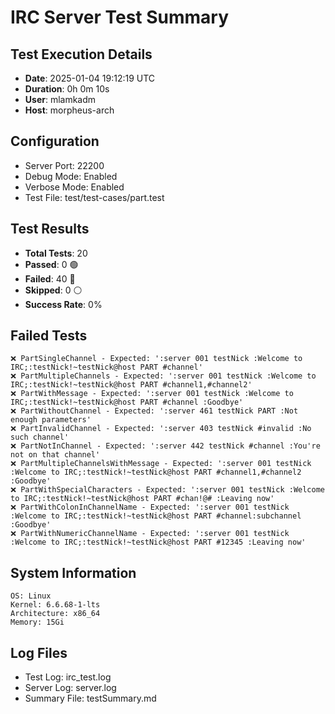 # IRC Server Test Summary
## Test Execution Details

- **Date**: 2025-01-04 19:12:19 UTC
- **Duration**: 0h 0m 10s
- **User**: mlamkadm
- **Host**: morpheus-arch

## Configuration
- Server Port: 22200
- Debug Mode: Enabled
- Verbose Mode: Enabled
- Test File: test/test-cases/part.test

## Test Results
- **Total Tests**: 20
- **Passed**: 0 🟢
- **Failed**: 40 🔴
- **Skipped**: 0 ⚪
- **Success Rate**: 0%

## Failed Tests
```
❌ PartSingleChannel - Expected: ':server 001 testNick :Welcome to IRC;:testNick!~testNick@host PART #channel'
❌ PartMultipleChannels - Expected: ':server 001 testNick :Welcome to IRC;:testNick!~testNick@host PART #channel1,#channel2'
❌ PartWithMessage - Expected: ':server 001 testNick :Welcome to IRC;:testNick!~testNick@host PART #channel :Goodbye'
❌ PartWithoutChannel - Expected: ':server 461 testNick PART :Not enough parameters'
❌ PartInvalidChannel - Expected: ':server 403 testNick #invalid :No such channel'
❌ PartNotInChannel - Expected: ':server 442 testNick #channel :You're not on that channel'
❌ PartMultipleChannelsWithMessage - Expected: ':server 001 testNick :Welcome to IRC;:testNick!~testNick@host PART #channel1,#channel2 :Goodbye'
❌ PartWithSpecialCharacters - Expected: ':server 001 testNick :Welcome to IRC;:testNick!~testNick@host PART #chan!@# :Leaving now'
❌ PartWithColonInChannelName - Expected: ':server 001 testNick :Welcome to IRC;:testNick!~testNick@host PART #channel:subchannel :Goodbye'
❌ PartWithNumericChannelName - Expected: ':server 001 testNick :Welcome to IRC;:testNick!~testNick@host PART #12345 :Leaving now'
```

## System Information
```
OS: Linux
Kernel: 6.6.68-1-lts
Architecture: x86_64
Memory: 15Gi
```

## Log Files
- Test Log: irc_test.log
- Server Log: server.log
- Summary File: testSummary.md

